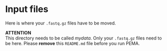 # Input files 

Here is where your ```.fastq.gz``` files have to be moved. 

**ATTENTION** </br>
This directory needs to be called *mydata*.
Only your ```.fastq.gz``` files need to be here. Please **remove** this ```README.md``` file before you run PEMA.
